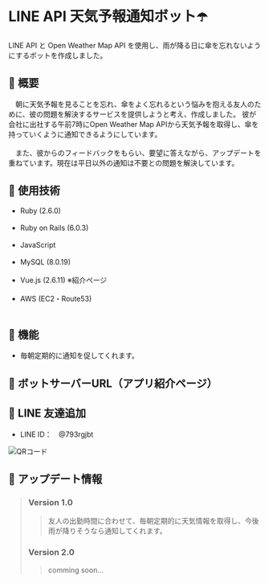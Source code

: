 LINE API 天気予報通知ボット☂️
====

LINE API と Open Weather Map API を使用し、雨が降る日に傘を忘れないようにするボットを作成しました。

## 🔔 概要
　朝に天気予報を見ることを忘れ、傘をよく忘れるという悩みを抱える友人のために、彼の問題を解決するサービスを提供しようと考え、作成しました。
彼が会社に出社する午前7時にOpen Weather Map APIから天気予報を取得し、傘を持っていくように通知できるようにしています。<br><br>　また、彼からのフィードバックをもらい、要望に答えながら、アップデートを重ねています。現在は平日以外の通知は不要との問題を解決しています。


## 🔔 使用技術
* Ruby (2.6.0)<br><br>
* Ruby on Rails (6.0.3)<br><br>
* JavaScript<br><br>
* MySQL (8.0.19)<br><br>
* Vue.js (2.6.11) ※紹介ページ<br><br>
* AWS (EC2・Route53)<br><br>

## 🔔 機能
* 毎朝定期的に通知を促してくれます。

## 🔔 ボットサーバーURL（アプリ紹介ページ）

## 🔔 LINE 友達追加
* LINE ID：　@793rgjbt

![QRコード](https://i.gyazo.com/c446bef9d803b76ba58dcc00bdb4202a.png)

## 🔔 アップデート情報
> ### Version 1.0
>> 友人の出勤時間に合わせて、毎朝定期的に天気情報を取得し、今後雨が降りそうなら通知してくれます。
> ### Version 2.0
>> comming soon...





